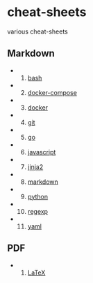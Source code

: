 # cheat-sheets
various cheat-sheets

## Markdown

- 1. [bash](markdown/bash.md)
- 2. [docker-compose](markdown/docker-compose.md)
- 3. [docker](markdown/docker.md)
- 4. [git](markdown/git.md)
- 5. [go](markdown/go.md)
- 6. [javascript](markdown/javascript.md)
- 7. [jinja2](markdown/jinja2.md)
- 8. [markdown](markdown/markdown.md)
- 9. [python](markdown/python.md)
- 10. [regexp](markdown/regexp.md)
- 11. [yaml](markdown/yaml.md)

## PDF

- 1. [LaTeX](pdf/latex.pdf)

